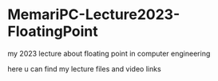 # MemariPC-Lecture2023-FloatingPoint
my 2023 lecture about floating point in computer engineering

here u can find my lecture files and video links
